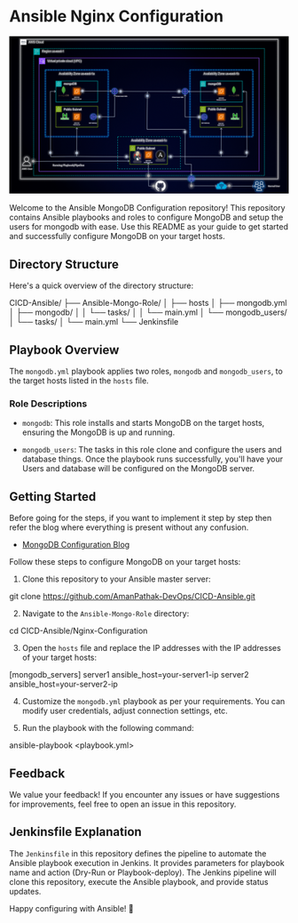# Ansible Nginx Configuration

![Project Image](../assets/AWS-Infra-Diagram.gif)

Welcome to the Ansible MongoDB Configuration repository! This repository contains Ansible playbooks and roles to configure MongoDB and setup the users for mongodb with ease. Use this README as your guide to get started and successfully configure MongoDB on your target hosts.

## Directory Structure

Here's a quick overview of the directory structure:

CICD-Ansible/
├── Ansible-Mongo-Role/
│   ├── hosts
│   ├── mongodb.yml
│   ├── mongodb/
│   │   └── tasks/
│   │       └── main.yml
│   └── mongodb_users/
│       └── tasks/
│           └── main.yml
└── Jenkinsfile



## Playbook Overview

The `mongodb.yml` playbook applies two roles, `mongodb` and `mongodb_users`, to the target hosts listed in the `hosts` file.

### Role Descriptions

- `mongodb`: This role installs and starts MongoDB on the target hosts, ensuring the MongoDB is up and running.

- `mongodb_users`: The tasks in this role clone and configure the users and database things. Once the playbook runs successfully, you'll have your Users and database will be configured on the MongoDB server.

## Getting Started

Before going for the steps, if you want to implement it step by step then refer the blog where everything is present without any confusion.
-  [MongoDB Configuration Blog](https://medium.com/@aman.pathak_51134/automating-infrastructure-ansible-playbooks-for-nginx-and-mongodb-configuration-chapter-2-6c9afddae22e)

Follow these steps to configure MongoDB on your target hosts:

1. Clone this repository to your Ansible master server:

git clone https://github.com/AmanPathak-DevOps/CICD-Ansible.git


2. Navigate to the `Ansible-Mongo-Role` directory:

cd CICD-Ansible/Nginx-Configuration


3. Open the `hosts` file and replace the IP addresses with the IP addresses of your target hosts:

[mongodb_servers]
server1 ansible_host=your-server1-ip
server2 ansible_host=your-server2-ip


4. Customize the `mongodb.yml` playbook as per your requirements. You can modify user credentials, adjust connection settings, etc.

5. Run the playbook with the following command:

ansible-playbook <playbook.yml>


## Feedback

We value your feedback! If you encounter any issues or have suggestions for improvements, feel free to open an issue in this repository.

## Jenkinsfile Explanation

The `Jenkinsfile` in this repository defines the pipeline to automate the Ansible playbook execution in Jenkins. It provides parameters for playbook name and action (Dry-Run or Playbook-deploy). The Jenkins pipeline will clone this repository, execute the Ansible playbook, and provide status updates.

Happy configuring with Ansible! :tada:
